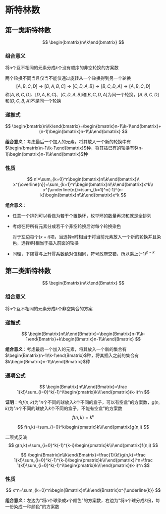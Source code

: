 # 斯特林数

## 第一类斯特林数

$$
\begin{bmatrix}n\\k\end{bmatrix}
$$

### 组合意义

将$n$个互不相同的元素分成$k$个没有顺序的非空轮换的方案数

两个轮换不同当且仅当不能仅通过旋转从一个轮换得到另一个轮换
$$
[A,B,C,D]\to[D,A,B,C]\to[C,D,A,B]\to[B,C,D,A]\to[A,B,C,D]
$$
称$[A,B,C,D]$、$[D,A,B,C]$、$[C,D,A,B]$和$[B,C,D,A]$为同一个轮换，$[A,B,C,D]$和$[D,C,B,A]$不是同一个轮换

### 递推式

$$
\begin{bmatrix}n\\k\end{bmatrix}=\begin{bmatrix}n-1\\k-1\end{bmatrix}+(n-1)\begin{bmatrix}n-1\\k\end{bmatrix}
$$

**组合意义**：考虑最后一个加入的元素，将其放入一个新的轮换中有$\begin{bmatrix}n-1\\k-1\end{bmatrix}$种，将其插已有的轮换有$(n-1)\begin{bmatrix}n-1\\k\end{bmatrix}$种

### 性质

$$
n!=\sum_{k=0}^n\begin{bmatrix}n\\k\end{bmatrix}\\
x^{\overline{n}}=\sum_{k=1}^n\begin{bmatrix}n\\k\end{bmatrix}x^k\\
x^{\underline{n}}=\sum_{k=1}^n(-1)^{n-k}\begin{bmatrix}n\\k\end{bmatrix}x^k
$$

**组合意义**：

- 任意一个排列可以看做为若干个置换环，枚举环的数量再求和就是全排列

- 考虑在将所有元素分成若干个非空轮换后对每个轮换染色

    对于左边每个$(x+i)$项，当选择$x$时相当于将当前元素放入一个新的轮换并且染色，选择$i$时相当于插入前面的轮换

- 同理，下降幂与上升幂系数绝对值相同，符号政府交错，所以乘上$(-1)^{n-k}$

## 第二类斯特林数

$$
\begin{Bmatrix}n\\k\end{Bmatrix}
$$

### 组合意义

将$n$个互不相同的元素分成$k$个非空集合的方案

### 递推式

$$
\begin{Bmatrix}n\\k\end{Bmatrix}=\begin{Bmatrix}n-1\\k-1\end{Bmatrix}+k\begin{Bmatrix}n-1\\k\end{Bmatrix}
$$

**组合意义**：考虑最后一个加入的元素，将其放入一个新的集合有$\begin{Bmatrix}n-1\\k-1\end{Bmatrix}$种，将其插入之前的集合有$k\begin{Bmatrix}n-1\\k\end{Bmatrix}$种

### 通项公式

$$
\begin{Bmatrix}n\\k\end{Bmatrix}=\frac 1{k!}\sum_{i=0}^k(-1)^i\begin{pmatrix}k\\i\end{pmatrix}(k-i)^n
$$

**证明**：令$f(n,k)$为"$n$个不同的球放入$k$个不同的盒子，可以有空盒"的方案数，$g(n,k)$为"$n$个不同的球放入$k$个不同的盒子，不能有空盒"的方案数
$$
f(n,k)=k^n
$$

$$
f(n,k)=\sum_{i=0}^k\begin{pmatrix}k\\i\end{pmatrix}g(n,i)
$$

二项式反演
$$
g(n,k)=\sum_{i=0}^k(-1)^{k-i}\begin{pmatrix}k\\i\end{pmatrix}f(n,i)
$$

$$
\begin{Bmatrix}n\\k\end{Bmatrix}=\frac{1}{k!}g(n,k)=\frac 1{k!}\sum_{i=0}^k(-1)^{k-i}\begin{pmatrix}k\\i\end{pmatrix}i^n=\frac 1{k!}\sum_{i=0}^k(-1)^i\begin{pmatrix}k\\i\end{pmatrix}(k-i)^n
$$

### 性质

$$
x^n=\sum_{k=0}^n\begin{Bmatrix}n\\k\end{Bmatrix}x^{\underline{k}}
$$

**组合意义**：左边为"将$n$个球染成$x$个颜色"的方案数，右边为"将$n$个球分成$k$份，每一份染成一种颜色"的方案数